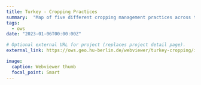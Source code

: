 ```yaml
---
title: Turkey - Cropping Practices
summary:  "Map of five different cropping management practices across the entire Turkey at 30m resolution (year: 2015)."
tags:
  - ows
date: "2023-01-06T00:00:00Z"

# Optional external URL for project (replaces project detail page).
external_link: https://ows.geo.hu-berlin.de/webviewer/turkey-cropping/index.html

image:
  caption: Webviewer thumb
  focal_point: Smart
---
```

